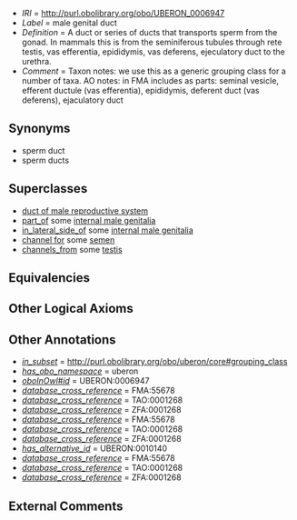  * *IRI* = http://purl.obolibrary.org/obo/UBERON_0006947
 * *Label* = male genital duct
 * *Definition* = A duct or series of ducts that transports sperm from the gonad. In mammals this is from the seminiferous tubules through rete testis, vas efferentia, epididymis, vas deferens, ejeculatory duct to the urethra.
 * *Comment* = Taxon notes: we use this as a generic grouping class for a number of taxa. AO notes: in FMA includes as parts: seminal vesicle, efferent ductule (vas efferentia), epididymis, deferent duct (vas deferens), ejaculatory duct

## Synonyms

 * sperm duct
 * sperm ducts

## Superclasses

 * [duct of male reproductive system](../../UBERON/04/UBERON_0005904.md)
 * [part_of](../../BFO/50/BFO_0000050.md) some [internal male genitalia](../../UBERON/54/UBERON_0004054.md)
 * [in_lateral_side_of](../../BSPO/26/BSPO_0000126.md) some [internal male genitalia](../../UBERON/54/UBERON_0004054.md)
 * [channel for](../../core#channel/or/core#channel_for.md) some [semen](../../UBERON/68/UBERON_0001968.md)
 * [channels_from](../../core#channels/om/core#channels_from.md) some [testis](../../UBERON/73/UBERON_0000473.md)

## Equivalencies


## Other Logical Axioms


## Other Annotations

 * *[in_subset](../../et/oboInOwl#inSubset.md)* = http://purl.obolibrary.org/obo/uberon/core#grouping_class
 * *[has_obo_namespace](../../ce/oboInOwl#hasOBONamespace.md)* = uberon
 * *[oboInOwl#id](../../id/oboInOwl#id.md)* = UBERON:0006947
 * *[database_cross_reference](../../ef/oboInOwl#hasDbXref.md)* = FMA:55678
 * *[database_cross_reference](../../ef/oboInOwl#hasDbXref.md)* = TAO:0001268
 * *[database_cross_reference](../../ef/oboInOwl#hasDbXref.md)* = ZFA:0001268
 * *[database_cross_reference](../../ef/oboInOwl#hasDbXref.md)* = FMA:55678
 * *[database_cross_reference](../../ef/oboInOwl#hasDbXref.md)* = TAO:0001268
 * *[database_cross_reference](../../ef/oboInOwl#hasDbXref.md)* = ZFA:0001268
 * *[has_alternative_id](../../Id/oboInOwl#hasAlternativeId.md)* = UBERON:0010140
 * *[database_cross_reference](../../ef/oboInOwl#hasDbXref.md)* = FMA:55678
 * *[database_cross_reference](../../ef/oboInOwl#hasDbXref.md)* = TAO:0001268
 * *[database_cross_reference](../../ef/oboInOwl#hasDbXref.md)* = ZFA:0001268

## External Comments

